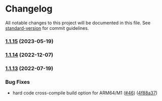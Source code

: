 # Changelog

All notable changes to this project will be documented in this file. See [standard-version](https://github.com/conventional-changelog/standard-version) for commit guidelines.

### [1.1.15](https://github.com/tari-project/randomx-rs/compare/v1.1.14...v1.1.15) (2023-05-19)

### [1.1.14](https://github.com/tari-project/randomx-rs/compare/v1.1.13...v1.1.14) (2022-12-07)

### [1.1.13](https://github.com/tari-project/randomx-rs/compare/v1.1.12...v1.1.13) (2022-07-19)


### Bug Fixes

* hard code cross-compile build option for ARM64/M1 ([#46](https://github.com/tari-project/randomx-rs/issues/46)) ([4f88a37](https://github.com/tari-project/randomx-rs/commit/4f88a37f41d4ab5b5a8fe95f8653104dea8e045d))
